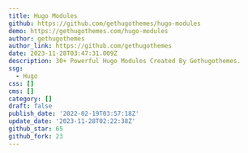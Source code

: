 ```yaml
---
title: Hugo Modules
github: https://github.com/gethugothemes/hugo-modules
demo: https://gethugothemes.com/hugo-modules
author: gethugothemes
author_link: https://github.com/gethugothemes
date: 2023-11-28T03:47:31.009Z
description: 30+ Powerful Hugo Modules Created By Gethugothemes.
ssg:
  - Hugo
css: []
cms: []
category: []
draft: false
publish_date: '2022-02-19T03:57:18Z'
update_date: '2023-11-28T02:22:38Z'
github_star: 65
github_fork: 23
---
```


